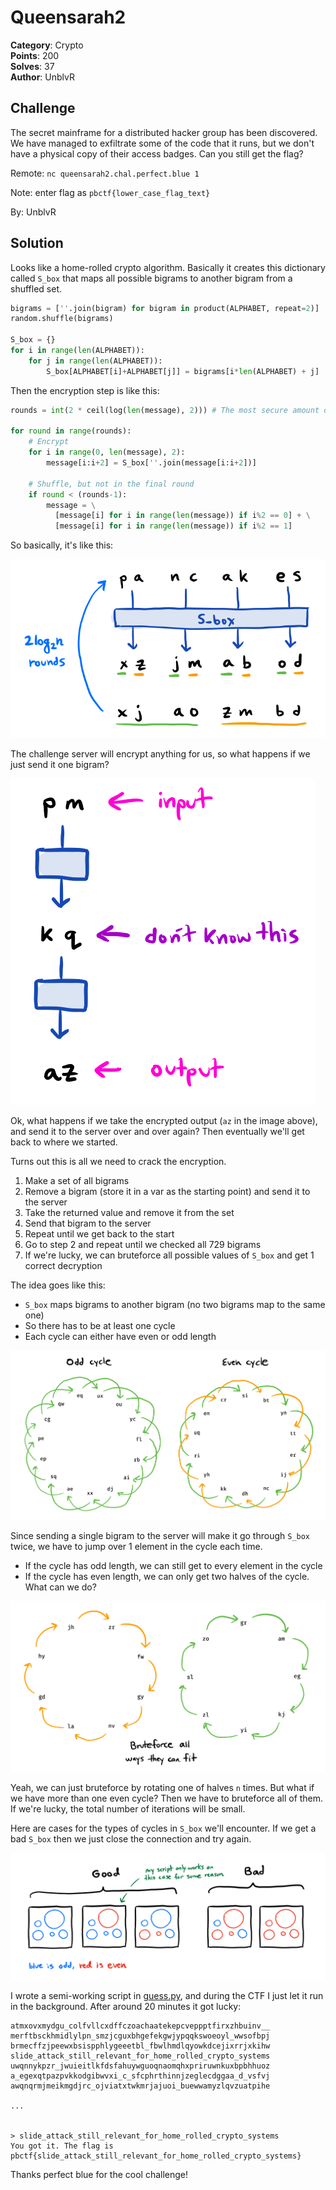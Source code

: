 # Queensarah2

**Category**: Crypto \
**Points**: 200 \
**Solves**: 37 \
**Author**: UnblvR

## Challenge

The secret mainframe for a distributed hacker group has been discovered. We
have managed to exfiltrate some of the code that it runs, but we don't have a
physical copy of their access badges. Can you still get the flag?

Remote: `nc queensarah2.chal.perfect.blue 1`

Note: enter flag as `pbctf{lower_case_flag_text}`

By: UnblvR

## Solution

Looks like a home-rolled crypto algorithm. Basically it creates this dictionary
called `S_box` that maps all possible bigrams to another bigram from a shuffled
set.

```python
bigrams = [''.join(bigram) for bigram in product(ALPHABET, repeat=2)]
random.shuffle(bigrams)

S_box = {}
for i in range(len(ALPHABET)):
    for j in range(len(ALPHABET)):
        S_box[ALPHABET[i]+ALPHABET[j]] = bigrams[i*len(ALPHABET) + j]
```

Then the encryption step is like this:
```python
rounds = int(2 * ceil(log(len(message), 2))) # The most secure amount of rounds

for round in range(rounds):
    # Encrypt
    for i in range(0, len(message), 2):
        message[i:i+2] = S_box[''.join(message[i:i+2])]

    # Shuffle, but not in the final round
    if round < (rounds-1):
        message = \
          [message[i] for i in range(len(message)) if i%2 == 0] + \
          [message[i] for i in range(len(message)) if i%2 == 1]
```

So basically, it's like this:

![encrypt](imgs/encrypt.png)

The challenge server will encrypt anything for us, so what happens if we just
send it one bigram?

![two](imgs/two.png)

Ok, what happens if we take the encrypted output (`az` in the image above), and
send it to the server over and over again? Then eventually we'll get back to
where we started.

Turns out this is all we need to crack the encryption.
1. Make a set of all bigrams
2. Remove a bigram (store it in a var as the starting point) and send it to the
   server
3. Take the returned value and remove it from the set
4. Send that bigram to the server
5. Repeat until we get back to the start
6. Go to step 2 and repeat until we checked all 729 bigrams
7. If we're lucky, we can bruteforce all possible values of `S_box` and get 1
   correct decryption

The idea goes like this:
- `S_box` maps bigrams to another bigram (no two bigrams map to the same one)
- So there has to be at least one cycle
- Each cycle can either have even or odd length

![even_odd](imgs/even_odd.png)

Since sending a single bigram to the server will make it go through
`S_box` twice, we have to jump over 1 element in the cycle each time.
- If the cycle has odd length, we can still get to every element in the cycle
- If the cycle has even length, we can only get two halves of the cycle. What
  can we do?

![even](imgs/even.png)

Yeah, we can just bruteforce by rotating one of halves `n` times. But what if we
have more than one even cycle? Then we have to bruteforce all of them. If we're
lucky, the total number of iterations will be small.

Here are cases for the types of cycles in `S_box` we'll encounter. If we get a
bad `S_box` then we just close the connection and try again.

![cycles](imgs/cycles.png)

I wrote a semi-working script in [guess.py](guess.py), and during the CTF I just
let it run in the background. After around 20 minutes it got lucky:
```
atmxovxmydgu_colfvllcxdffczoachaatekepcveppptfirxzhbuinv__
merftbsckhmidlylpn_smzjcguxbhgefekgwjypqqkswoeoyl_wwsofbpj
brmecffzjpeewxbsispphlygeeetbl_fbwlhmdlqyowkdcejixrrjxkihw
slide_attack_still_relevant_for_home_rolled_crypto_systems
uwqnnykpzr_jwuieitlkfdsfahuywguoqnaomqhxpriruwnkuxbpbhhuoz
a_egexqtpazpvkkodgibwvxi_c_sfcphrthinnjzeglecdggaa_d_vsfvj
awqnqrmjmeikmgdjrc_ojviatxtwkmrjajuoi_buewwamyzlqvzuatpihe

...


> slide_attack_still_relevant_for_home_rolled_crypto_systems
You got it. The flag is pbctf{slide_attack_still_relevant_for_home_rolled_crypto_systems}
```

Thanks perfect blue for the cool challenge!
